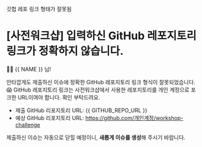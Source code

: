 
깃헙 레포 링크 형태가 잘못됨

# [사전워크샵] 입력하신 GitHub 레포지토리 링크가 정확하지 않습니다.

👋🏼 {{ NAME }} 님!

안타깝게도 제출하신 이슈에 정확한 GitHub 레포지토리 링크 형식이 잘못되었습니다. 😱 
GitHub 레포지토리 링크는 사전워크샵에서 사용한 레포지토리를 개인 계정으로 포크한 URL이여야 합니다. 확인 부탁드려요.

* 제출 GitHub 리포지토리 URL: {{ GITHUB_REPO_URL }}
* 예상 GitHub 리포지토리 URL: https://github.com/개인계정/workshop-challenge

제출하신 이슈는 자동으로 닫힐 예정이니, **새롭게 이슈를 생성**해 주시기 바랍니다.

